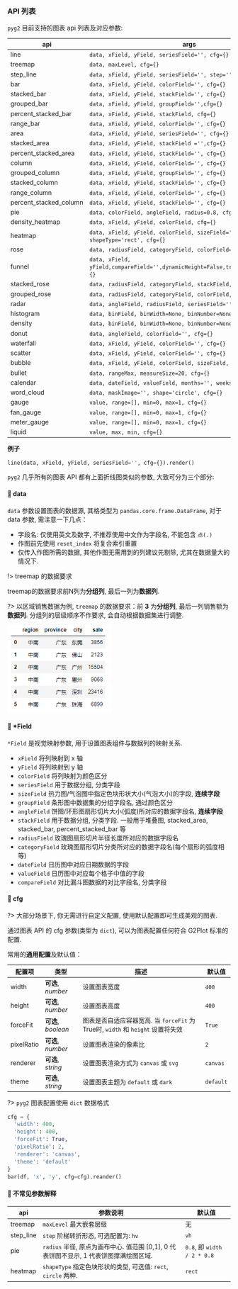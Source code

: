 ### API 列表

`pyg2` 目前支持的图表 api 列表及对应参数:

| api | args |
| --- | --- |
| line | `data, xField, yField, seriesField='', cfg={}` |
| treemap | `data, maxLevel, cfg={}` |
| step_line | `data, xField, yField, seriesField='', step='', cfg={}` |
| bar | `data, xField, yField, colorField='', cfg={}` |
| stacked_bar | `data, xField, yField, stackField='', cfg={}` |
| grouped_bar | `data, xField, yField, groupField='',cfg={}` |
| percent_stacked_bar | `data, xField, yField, stackField, cfg={}` |
| range_bar | `data, xField, yField, colorField='', cfg={}` |
| area | `data, xField, yField, seriesField='', cfg={}` |
| stacked_area | `data, xField, yField, stackField ='',cfg={}` |
| percent_stacked_area | `data, xField, yField, stackField='', cfg={}` |
| column | `data, xField, yField, colorField='', cfg={}` |
| grouped_column | `data, xField, yField, groupField='', cfg={}` |
| stacked_column | `data, xField, yField, stackField='', cfg={}` |
| range_column | `data, xField, yField, colorField='', cfg={}` |
| percent_stacked_column | `data, xField, yField, stackField='', cfg={}` |
| pie | `data, colorField, angleField, radius=0.8, cfg={}` |
| density_heatmap | `data, xField, yField, colorField, cfg={}` |
| heatmap | `data, xField, yField, colorField, sizeField='', shapeType='rect', cfg={}` |
| rose | `data, radiusField, categoryField, colorField='', cfg={}` |
| funnel | `data, xField, yField,compareField='',dynamicHeight=False,transpose=False,cfg={}` |
| stacked_rose | `data, radiusField, categoryField, stackField, cfg={}` |
| grouped_rose | `data, radiusField, categoryField, colorField, cfg={}` |
| radar | `data, angleField, radiusField, seriesField='', cfg={}` |
| histogram | `data, binField, binWidth=None, binNumber=None, cfg={}` |
| density | `data, binField, binWidth=None, binNumber=None, cfg={}` |
| donut | `data, angleField, colorField='', cfg={}` |
| waterfall | `data, xField, yField, colorField='', cfg={}` |
| scatter | `data, xField, yField, colorField='', cfg={}` |
| bubble | `data, xField, yField, colorField, sizeField, cfg={}` |
| bullet | `data, rangeMax, measureSize=20, cfg={}` |
| calendar | `data, dateField, valueField, months='', weeks='', cfg={}` |
| word_cloud | `data, maskImage='', shape='circle', cfg={}` |
| gauge | `value, range=[], min=0, max=1, cfg={}` |
| fan_gauge | `value, range=[], min=0, max=1, cfg={}` |
| meter_gauge | `value, range=[], min=0, max=1, cfg={}` |
| liquid | `value, max, min, cfg={}` |

**例子**
```python
line(data, xField, yField, seriesField='', cfg={}).render()
```

`pyg2` 几乎所有的图表 API 都有上面折线图类似的参数, 大致可分为三个部分:

#### :whale2: data

`data` 参数设置图表的数据源, 其格类型为 `pandas.core.frame.DataFrame`, 对于 data 参数, 需注意一下几点：

- 字段名: 仅使用英文及数字, 不推荐使用中文作为字段名, 不能包含 `点(.)`
- 作图前先使用 `reset_index` 将复合索引重置
- 仅传入作图所需的数据, 其他作图无需用到的列建议先剔除, 尤其在数据量大的情况下.

!> treemap 的数据要求

treemap的数据要求前N列为**分组列**, 最后一列为**数据列**.

?> 以区域销售数据为例, `treemap` 的数据要求：前 **3** 为**分组列**, 最后一列销售额为**数据列**. 分组列的层级顺序不作要求, 会自动根据数据集进行调整.

![treemap.data](../_media/treemap.data.png)

#### :whale2: *Field

`*Field` 是视觉映射参数, 用于设置图表组件与数据列的映射关系.

- `xField` 将列映射到 x 轴
- `yField` 将列映射到 y 轴 
- `colorField` 将列映射为颜色区分
- `seriesField` 用于数据分组, 分类字段
- `sizeField` 热力图/气泡图中指定色块形状大小(气泡大小)的字段, **连续字段**
- `groupField` 条形图中数据集的分组字段名, 通过颜色区分
- `angleField` 饼图/环形图扇形切片大小(弧度)所对应的数据字段名, **连续字段**
- `stackField` 用于数据分组, 分类字段. 一般用于堆叠图, stacked_area, stacked_bar, percent_stacked_bar 等
- `radiusField` 玫瑰图扇形切片半径长度所对应的数据字段名
- `categoryField` 玫瑰图扇形切片分类所对应的数据字段名(每个扇形的弧度相等)
- `dateField` 日历图中对应日期数据的字段
- `valueField` 日历图中对应每个格子中值的字段
- `compareField` 对比漏斗图数据的对比字段名, 分类字段

#### :whale2: cfg

?> 大部分场景下, 你无需进行自定义配置, 使用默认配置即可生成美观的图表.

通过图表 API 的 cfg 参数(类型为 `dict`), 可以为图表配置任何符合 G2Plot 标准的配置.

常用的**通用配置**及默认值：

| 配置项 | 类型 | 描述 | 默认值 |
| --- | --- | --- | --- |
| width | **可选**, *number* | 设置图表宽度 | `400` |
| height | **可选**, *number* | 设置图表高度 | `400` |
| forceFit | **可选**, *boolean* | 图表是否自适应容器宽高. 当 `forceFit` 为True时, `width` 和 `height` 设置将失效 | `True` |
| pixelRatio | **可选**, *number* | 设置图表渲染的像素比 | `2` |
| renderer | **可选**, *string* | 设置图表渲染方式为 `canvas` 或 `svg` | `canvas` |
| theme | **可选**, *string* | 设置图表主题为 `default` 或 `dark` | `default` |


?> `pyg2` 图表配置使用 `dict` 数据格式

```python
cfg = {
  'width': 400,
  'height': 400,
  'forceFit': True,
  'pixelRatio': 2,
  'renderer': 'canvas',
  'theme': 'default'
}
bar(df, 'x', 'y', cfg=cfg).reander()
```

#### :whale2: 不常见参数解释

| api | 参数说明 | 默认值 |
| --- | --- | --- |
| treemap | `maxLevel` 最大嵌套层级 | 无 |
| step_line | `step` 阶梯转折形态, 可选配置为: `hv` | `vh` | `vhv` | `hvh` | `hv` |
| pie | `radius` 半径, 原点为画布中心. 值范围 [0,1], 0 代表饼图不显示, 1 代表饼图撑满绘图区域. |`0.8`, 即 `width / 2 * 0.8` |
| heatmap | `shapeType` 指定色块形状的类型, 可选值: `rect`, `circle` 两种. | `rect` |
